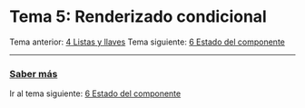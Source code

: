 # Tema 5: Renderizado condicional
Tema anterior: [4 Listas y llaves](./../04-lists-and-keys)
Tema siguiente: [6 Estado del componente](./../06-lifting-up-state)



---
### [Saber más](https://es.reactjs.org/docs/conditional-rendering.html)
Ir al tema siguiente: [6 Estado del componente](./../06-lifting-up-state)
